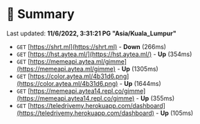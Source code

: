 # 📖 Summary
Last updated: **11/6/2022, 3:31:21 PG "Asia/Kuala_Lumpur"**

- `GET` [https://shrt.ml](https://shrt.ml) - **Down** (266ms)
- `GET` [https://hst.aytea.ml/](https://hst.aytea.ml/) - **Up** (354ms)
- `GET` [https://memeapi.aytea.ml/gimme](https://memeapi.aytea.ml/gimme) - **Up** (1305ms)
- `GET` [https://color.aytea.ml/4b31d6.png](https://color.aytea.ml/4b31d6.png) - **Up** (1644ms)
- `GET` [https://memeapi.aytea14.repl.co/gimme](https://memeapi.aytea14.repl.co/gimme) - **Up** (355ms)
- `GET` [https://teledrivemy.herokuapp.com/dashboard](https://teledrivemy.herokuapp.com/dashboard) - **Up** (105ms)

